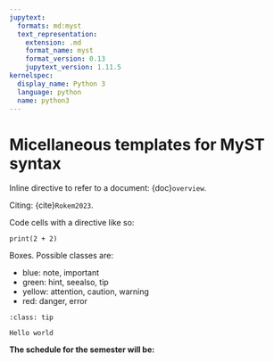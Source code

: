 ```yaml
---
jupytext:
  formats: md:myst
  text_representation:
    extension: .md
    format_name: myst
    format_version: 0.13
    jupytext_version: 1.11.5
kernelspec:
  display_name: Python 3
  language: python
  name: python3
---
```


# Micellaneous templates for MyST syntax

Inline directive to refer to a document: {doc}`overview`.

Citing: {cite}`Rokem2023`.

Code cells with a directive like so:

```{code-cell}
print(2 + 2)
```

Boxes. Possible classes are:
- blue: note, important
- green: hint, seealso, tip
- yellow: attention, caution, warning
- red: danger, error

```{admonition} Summary
:class: tip

Hello world
```

**The schedule for the semester will be:**

```{tableofcontents}
```